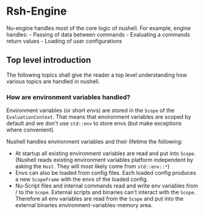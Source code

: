 # Rsh-Engine
Nu-engine handles most of the core logic of nushell. For example, engine handles:
    - Passing of data between commands
    - Evaluating a commands return values
    - Loading of user configurations

## Top level introduction
The following topics shall give the reader a top level understanding how various topics are handled in nushell.

### How are environment variables handled?
Environment variables (or short envs) are stored in the `Scope` of the `EvaluationContext`. That means that environment variables are scoped by default and we don't use `std::env` to store envs (but make exceptions where convenient).

Nushell handles environment variables and their lifetime the following:
- At startup all existing environment variables are read and put into `Scope`. (Nushell reads existing environment variables platform independent by asking the `Host`. They will most likely come from `std::env::*`)
- Envs can also be loaded from config files. Each loaded config produces a new `ScopeFrame` with the envs of the loaded config.
- Nu-Script files and internal commands read and write env variables from / to the `Scope`. External scripts and binaries can't interact with the `Scope`. Therefore all env variables are read from the `Scope` and put into the external binaries environment-variables-memory area.
